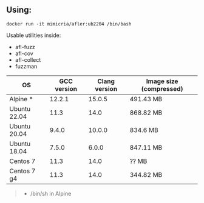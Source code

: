 ## Using:
```
docker run -it mimicria/afler:ub2204 /bin/bash
```
Usable utilities inside:
- afl-fuzz
- afl-cov
- afl-collect
- fuzzman

|OS				|GCC version|Clang version	|Image size (compressed)|
|---------------|-----------|---------------|-----------------------|
|Alpine	*		|12.2.1		|15.0.5			|491.43 MB				|
|Ubuntu 22.04	|11.3		|14.0			|868.82 MB				|
|Ubuntu 20.04	|9.4.0		|10.0.0			|834.6 MB				|
|Ubuntu 18.04	|7.5.0		|6.0.0			|847.11 MB				|
|Centos 7		|11.3		|14.0			|?? MB					|
|Centos 7 g4	|11.3		|14.0			|344.82 MB				|

> * /bin/sh in Alpine